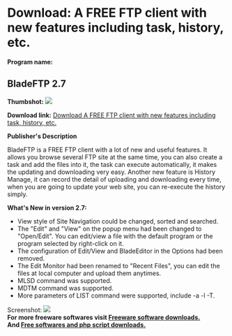 # Download: A FREE FTP client with new features including task, history, etc.

**Program name:**

## BladeFTP 2.7

  
**Thumbshot:** ![](http://www.freewarefiles.com/screenshot/bladeftp20_md.gif)   
  
**Download link:** [Download A FREE FTP client with new features including task, history, etc.](http://freesoftwares.boysofts.com/BladeFTP_program_25697.html)  
  


**Publisher's Description**  
  


BladeFTP is a FREE FTP client with a lot of new and useful features. It allows you browse several FTP site at the same time, you can also create a task and add the files into it, the task can execute automatically, it makes the updating and downloading very easy. Another new feature is History Manage, it can record the detail of uploading and downloading every time, when you are going to update your web site, you can re-execute the history simply. 

**What's New in version 2.7:**

  * View style of Site Navigation could be changed, sorted and searched. 
  * The "Edit" and "View" on the popup menu had been changed to "Open/Edit". You can edit/view a file with the default program or the program selected by right-click on it. 
  * The configuration of Edit/View and BladeEditor in the Options had been removed. 
  * The Edit Monitor had been renamed to "Recent Files", you can edit the files at local computer and upload them anytimes. 
  * MLSD command was supported. 
  * MDTM command was supported. 
  * More parameters of LIST command were supported, include -a -l -T. 

  
  
Screenshot: ![](http://www.freewarefiles.com/screenshot/bladeftp20.gif)   
**For more freeware softwares visit [Freeware software downloads.](http://freesoftwares.boysofts.com/)**   
**And [Free softwares and php script downloads.](http://www.boysofts.com/)**

